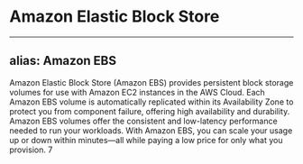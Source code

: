 # Amazon Elastic Block Store 
---
alias: Amazon EBS
---
Amazon Elastic Block Store (Amazon EBS) provides persistent block storage volumes for use with Amazon EC2 instances in the AWS Cloud. Each Amazon EBS volume is automatically replicated within its Availability Zone to protect you from component failure, offering high availability and durability. Amazon EBS volumes offer the consistent and low-latency performance needed to run your workloads. With Amazon EBS, you can scale your usage up or down within minutes—all while paying a low price for only what you provision. 7